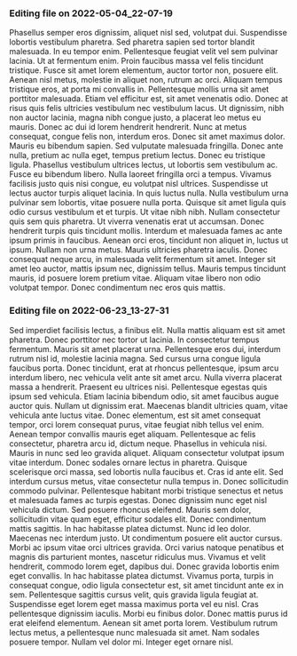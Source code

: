 

### Editing file on 2022-05-04_22-07-19

Phasellus semper eros dignissim, aliquet nisl sed, volutpat dui. Suspendisse lobortis vestibulum pharetra. Sed pharetra sapien sed tortor blandit malesuada. In eu tempor enim. Pellentesque feugiat velit vel sem pulvinar lacinia. Ut at fermentum enim. Proin faucibus massa vel felis tincidunt tristique. Fusce sit amet lorem elementum, auctor tortor non, posuere elit.
Aenean nisl metus, molestie in aliquet non, rutrum ac orci. Aliquam tempus tristique eros, at porta mi convallis in. Pellentesque mollis urna sit amet porttitor malesuada. Etiam vel efficitur est, sit amet venenatis odio. Donec at risus quis felis ultricies vestibulum nec vestibulum lacus. Ut dignissim, nibh non auctor lacinia, magna nibh congue justo, a placerat leo metus eu mauris. Donec ac dui id lorem hendrerit hendrerit. Nunc at metus consequat, congue felis non, interdum eros. Donec sit amet maximus dolor. Mauris eu bibendum sapien. Sed vulputate malesuada fringilla. Donec ante nulla, pretium ac nulla eget, tempus pretium lectus.
Donec eu tristique ligula. Phasellus vestibulum ultrices lectus, ut lobortis sem vestibulum ac. Fusce eu bibendum libero. Nulla laoreet fringilla orci a tempus. Vivamus facilisis justo quis nisi congue, eu volutpat nisl ultrices. Suspendisse ut lectus auctor turpis aliquet lacinia. In quis luctus nulla. Nulla vestibulum urna pulvinar sem lobortis, vitae posuere nulla porta. Quisque sit amet ligula quis odio cursus vestibulum et et turpis. Ut vitae nibh nibh. Nullam consectetur quis sem quis pharetra. Ut viverra venenatis erat ut accumsan. Donec hendrerit turpis quis tincidunt mollis. Interdum et malesuada fames ac ante ipsum primis in faucibus. Aenean orci eros, tincidunt non aliquet in, luctus ut ipsum.
Nullam non urna metus. Mauris ultricies pharetra iaculis. Donec consequat neque arcu, in malesuada velit fermentum sit amet. Integer sit amet leo auctor, mattis ipsum nec, dignissim tellus. Mauris tempus tincidunt mauris, id posuere lorem pretium vitae. Aliquam vitae libero non odio volutpat tempor. Donec condimentum nec eros quis mattis.




### Editing file on 2022-06-23_13-27-31

Sed imperdiet facilisis lectus, a finibus elit. Nulla mattis aliquam est sit amet pharetra. Donec porttitor nec tortor ut lacinia. In consectetur tempus fermentum. Mauris sit amet placerat urna. Pellentesque eros dui, interdum rutrum nisl id, molestie lacinia magna. Sed cursus urna congue ligula faucibus porta. Donec tincidunt, erat at rhoncus pellentesque, ipsum arcu interdum libero, nec vehicula velit ante sit amet arcu. Nulla viverra placerat massa a hendrerit. Praesent eu ultrices nisi.
Pellentesque egestas quis ipsum sed vehicula. Etiam lacinia bibendum odio, sit amet faucibus augue auctor quis. Nullam ut dignissim erat. Maecenas blandit ultricies quam, vitae vehicula ante luctus vitae. Donec elementum, est sit amet consequat tempor, orci lorem consequat purus, vitae feugiat nibh tellus vel enim. Aenean tempor convallis mauris eget aliquam. Pellentesque ac felis consectetur, pharetra arcu id, dictum neque. Phasellus in vehicula nisi. Mauris in nunc sed leo gravida aliquet. Aliquam consectetur volutpat ipsum vitae interdum. Donec sodales ornare lectus in pharetra. Quisque scelerisque orci massa, sed lobortis nulla faucibus et. Cras id ante elit. Sed interdum cursus metus, vitae consectetur nulla tempus in. Donec sollicitudin commodo pulvinar.
Pellentesque habitant morbi tristique senectus et netus et malesuada fames ac turpis egestas. Donec dignissim nunc eget nisl vehicula dictum. Sed posuere rhoncus eleifend. Mauris sem dolor, sollicitudin vitae quam eget, efficitur sodales elit. Donec condimentum mattis sagittis. In hac habitasse platea dictumst. Nunc id leo dolor. Maecenas nec interdum justo. Ut condimentum posuere elit auctor cursus. Morbi ac ipsum vitae orci ultrices gravida. Orci varius natoque penatibus et magnis dis parturient montes, nascetur ridiculus mus. Vivamus et velit hendrerit, commodo lorem eget, dapibus dui. Donec gravida lobortis enim eget convallis. In hac habitasse platea dictumst.
Vivamus porta, turpis in consequat congue, odio ligula consectetur est, sit amet tincidunt ante ex in sem. Pellentesque sagittis cursus velit, quis gravida ligula feugiat at. Suspendisse eget lorem eget massa maximus porta vel eu nisl. Cras pellentesque dignissim iaculis. Morbi eu finibus dolor. Donec mattis purus id erat eleifend elementum. Aenean sit amet porta lorem. Vestibulum rutrum lectus metus, a pellentesque nunc malesuada sit amet. Nam sodales posuere tempor. Nullam vel dolor mi. Integer eget ornare nisl.


